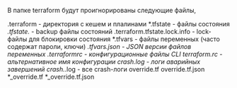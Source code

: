 В папке terraform будут проигнорированы следующие файлы,

.terraform - директория с кешем и плалинами
*.tfstate - файлы состояния
*.tfstate.* - backup файлы состояний
.terraform.tfstate.lock.info - lock-файлы для блокировки состояния
*.tfvars - файлы переменных (часто содержат пароли, ключи)
*.tfvars.json - JSON версии файлов переменных
.terraformrc - конфигурационные файлы CLI
terraform.rc - альтернативное имя конфигурации
crash.log - логи аварийных завершений
crash.*.log - все crash-логи
override.tf
override.tf.json
*_override.tf
*_override.tf.json

